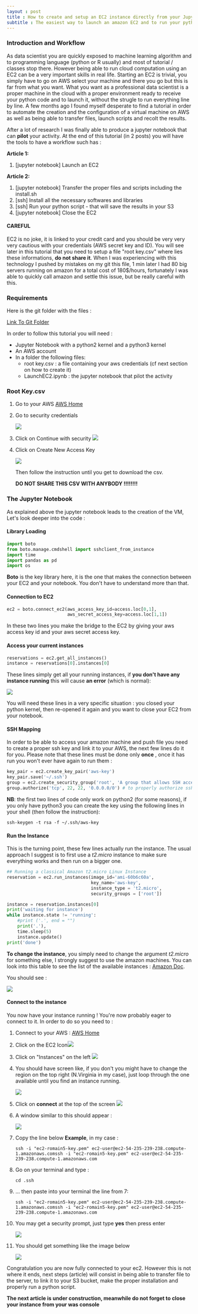 ```yaml
---
layout : post
title : How to create and setup an EC2 instance directly from your Jupyter notebook
subtitle : The easiest way to launch an amazon EC2 and to run your python code
---
```


### Introduction and Workflow

As data scientist you are quickly exposed to machine learning algorithm and to programming language (python or R usually) and most of tutorial / classes stop there. However being able to run cloud computation using an EC2 can be a very important skills in real life. Starting an EC2 is trivial, you simply have to go on AWS select your machine and there you go but this is far from what you want. What you want as a professional data scientist is a proper machine in the cloud with a proper environment ready to receive your python code and to launch it, without the strugle to run everything line by line. A few months ago I found myself desperate to find a tutorial in order to automate the creation and the configuration of a virtual machine on AWS as well as being able to transfer files, launch scripts and recolt the results. 

After a lot of research I was finally able to produce a jupyter notebook that can **pilot** your activity. At the end of this tutorial (in 2 posts) you will have the tools to have a workflow such has :

**Article 1:**

1. [jupyter notebook] Launch an EC2

**Article 2:**

1. [jupyter notebook] Transfer the proper files and scripts including the install.sh 
2. [ssh] Install all the necessary softwares and libraries
3. [ssh] Run your python script - that will save the results in your S3
4. [jupyter notebook] Close the EC2



#### CAREFUL

EC2 is no joke, it is linked to your credit card and you should be very very very cautious with your credentials (AWS secret key and ID). You will see later in this tutorial that you need to setup a file "root key.csv" where lies these informations, **do not share it**. When I was experiencing with this technology I pushed by mistakes on my git this file, 1 min later I had 80 big servers running on amazon for a total cost of 180$/hours, fortunately I was able to quickly call amazon and settle this issue, but be really careful with this. 

### Requirements

Here is the git folder with the files : 

[Link To Git Folder](https://github.com/argmin404/argmin404.github.io/tree/master/Jupyter%20Notebook%20and%20Files/LaunchEC2)

In order to follow this tutorial you will need :

- Jupyter Notebook with a python2 kernel and a python3 kernel
- An AWS account
- In a folder the following files:
  - root key.csv : a file containing your aws credentials (cf next section on how to create it)
  - LaunchEC2.ipynb : the jupyter notebook that pilot the activity


### Root Key.csv

1. Go to your AWS [AWS Home](https://www.amazon.com/ap/signin?openid.assoc_handle=aws&openid.return_to=https%3A%2F%2Fsignin.aws.amazon.com%2Foauth%3Fresponse_type%3Dcode%26client_id%3Darn%253Aaws%253Aiam%253A%253A015428540659%253Auser%252Fhomepage%26redirect_uri%3Dhttps%253A%252F%252Fconsole.aws.amazon.com%252Fconsole%252Fhome%253Fnc2%253Dh_m_mc%2526state%253DhashArgs%252523%2526isauthcode%253Dtrue%26noAuthCookie%3Dtrue&openid.mode=checkid_setup&openid.ns=http%3A%2F%2Fspecs.openid.net%2Fauth%2F2.0&openid.identity=http%3A%2F%2Fspecs.openid.net%2Fauth%2F2.0%2Fidentifier_select&openid.claimed_id=http%3A%2F%2Fspecs.openid.net%2Fauth%2F2.0%2Fidentifier_select&action=&disableCorpSignUp=&clientContext=&marketPlaceId=&poolName=&authCookies=&pageId=aws.ssop&siteState=registered%2Cfr_FR&accountStatusPolicy=P1&sso=&openid.pape.preferred_auth_policies=MultifactorPhysical&openid.pape.max_auth_age=120&openid.ns.pape=http%3A%2F%2Fspecs.openid.net%2Fextensions%2Fpape%2F1.0&server=%2Fap%2Fsignin%3Fie%3DUTF8&accountPoolAlias=&forceMobileApp=0&language=fr_FR&forceMobileLayout=0)

2. Go to security credentials

   ![](https://github.com/argmin404/argmin404.github.io/blob/master/_posts/Pic/2_ec2Security.png?raw=true)

3. Click on Continue with security ![](https://github.com/argmin404/argmin404.github.io/blob/master/_posts/Pic/2_ec2ContinueSecurity.png?raw=true)

4. Click on Create New Access Key

   ![](https://github.com/argmin404/argmin404.github.io/blob/master/_posts/Pic/2_ec2CreateNewAccessKey.png?raw=true)

   Then follow the instruction until you get to download the csv. 

   **DO NOT SHARE THIS CSV WITH ANYBODY !!!!!!!!**

### The Jupyter Notebook

As explained above the jupyter notebook leads to the creation of the VM, Let's look deeper into the code : 

#### Library Loading

```python
import boto
from boto.manage.cmdshell import sshclient_from_instance
import time
import pandas as pd
import os
```

**Boto** is the key library here, it is the one that makes the connection between your EC2 and your notebook. You don't have to understand more than that.

#### Connection to EC2

```python
ec2 = boto.connect_ec2(aws_access_key_id=access.loc[0,1], 
                       aws_secret_access_key=access.loc[1,1])
```

In these two lines you make the bridge to the EC2 by giving your aws access key id and your aws secret access key.

#### Access your current instances 

```python
reservations = ec2.get_all_instances()
instance = reservations[0].instances[0]
```

These lines simply get all your running instances, if **you don't have any instance running** this will cause **an error** (which is normal):

![](https://github.com/argmin404/argmin404.github.io/blob/master/_posts/Pic/2_ec2errorNoInstance.png?raw=true)

 You will need these lines in a very specific situation : you closed your python kernel, then re-opened it again and you want to close your EC2 from your notebook. 

#### SSH Mapping

In order to be able to access your amazon machine and push file you need to create a proper ssh key and link it to your AWS, the next few lines do it for you. Please note that these lines must be done only **once** , once it has run you won't ever have again to run them : 

```python
key_pair = ec2.create_key_pair('aws-key')
key_pair.save('~/.ssh')
group = ec2.create_security_group('root', 'A group that allows SSH access')
group.authorize('tcp', 22, 22, '0.0.0.0/0') # to properly authorize ssh
```

**NB**: the first two lines of code only work on python2 (for some reasons), if you only have python3 you can create the key using the following lines in your shell (then follow the instruction): 

```shell
ssh-keygen -t rsa -f ~/.ssh/aws-key
```

#### Run the Instance

This is the turning point, these few lines actually run the instance. The usual approach I suggest is to first use a *t2.micro* instance to make sure everything works and then run on a bigger one. 

```python
## Running a classical Amazon t2.micro Linux Instance
reservation = ec2.run_instances(image_id='ami-60b6c60a', 
                                key_name='aws-key', 
                                instance_type = 't2.micro',
                                security_groups = ['root'])

instance = reservation.instances[0]
print('waiting for instance')
while instance.state != 'running':
    #print ('.', end = "")
    print('.'),
    time.sleep(5)
    instance.update()
print('done')
```

**To change the instance**, you simply need to change the argument *t2.micro* for something else, I strongly suggest to use the amazon machines. You can look into this table to see the list of the available instances : [Amazon Doc](https://aws.amazon.com/fr/ec2/instance-types/.).

You should see  :

![](https://github.com/argmin404/argmin404.github.io/blob/master/_posts/Pic/2_ec2launch.png?raw=true)

#### Connect to the instance

You now have your instance running ! You're now probably eager to connect to it. In order to do so you need to :

1. Connect to your AWS : [AWS Home](https://www.amazon.com/ap/signin?openid.assoc_handle=aws&openid.return_to=https%3A%2F%2Fsignin.aws.amazon.com%2Foauth%3Fresponse_type%3Dcode%26client_id%3Darn%253Aaws%253Aiam%253A%253A015428540659%253Auser%252Fhomepage%26redirect_uri%3Dhttps%253A%252F%252Fconsole.aws.amazon.com%252Fconsole%252Fhome%253Fnc2%253Dh_m_mc%2526state%253DhashArgs%252523%2526isauthcode%253Dtrue%26noAuthCookie%3Dtrue&openid.mode=checkid_setup&openid.ns=http%3A%2F%2Fspecs.openid.net%2Fauth%2F2.0&openid.identity=http%3A%2F%2Fspecs.openid.net%2Fauth%2F2.0%2Fidentifier_select&openid.claimed_id=http%3A%2F%2Fspecs.openid.net%2Fauth%2F2.0%2Fidentifier_select&action=&disableCorpSignUp=&clientContext=&marketPlaceId=&poolName=&authCookies=&pageId=aws.ssop&siteState=registered%2Cfr_FR&accountStatusPolicy=P1&sso=&openid.pape.preferred_auth_policies=MultifactorPhysical&openid.pape.max_auth_age=120&openid.ns.pape=http%3A%2F%2Fspecs.openid.net%2Fextensions%2Fpape%2F1.0&server=%2Fap%2Fsignin%3Fie%3DUTF8&accountPoolAlias=&forceMobileApp=0&language=fr_FR&forceMobileLayout=0)

2. Click on the EC2 Icon![](https://github.com/argmin404/argmin404.github.io/blob/master/_posts/Pic/2_ec2AWS.png?raw=true)

3. Click on "Instances" on the left ![](https://github.com/argmin404/argmin404.github.io/blob/master/_posts/Pic/2_ec2Instances.png?raw=true)

4. You should have screen like, if you don't you might have to change the region on the top right (N.Virginia in my case), just loop through the one available until you find an instance running.

   ![](https://github.com/argmin404/argmin404.github.io/blob/master/_posts/Pic/2_ec2Dashboard.png?raw=true)

5. Click on **connect** at the top of the screen ![](https://github.com/argmin404/argmin404.github.io/blob/master/_posts/Pic/2_ec2connect.png?raw=true)

6. A window similar to this should appear :

   ![](https://github.com/argmin404/argmin404.github.io/blob/master/_posts/Pic/2_ec2connectToYourInstance.png?raw=true)

7. Copy the line below **Example**, in my case : 

   ```shell
   ssh -i "ec2-romain5-key.pem" ec2-user@ec2-54-235-239-238.compute-1.amazonaws.comssh -i "ec2-romain5-key.pem" ec2-user@ec2-54-235-239-238.compute-1.amazonaws.com
   ```

8. Go on your terminal and type : 

   ```shell
   cd .ssh
   ```

9. … then paste into your terminal the line from 7: 

   ```shell
   ssh -i "ec2-romain5-key.pem" ec2-user@ec2-54-235-239-238.compute-1.amazonaws.comssh -i "ec2-romain5-key.pem" ec2-user@ec2-54-235-239-238.compute-1.amazonaws.com
   ```

10. You may get a security prompt, just type **yes** then press enter

    ![](https://github.com/argmin404/argmin404.github.io/blob/master/_posts/Pic/2_ec2secuprompt.png?raw=true)

11. You should get something like the image below

    ![](https://github.com/argmin404/argmin404.github.io/blob/master/_posts/Pic/2_ec2Welcome.png?raw=true)

Congratulation you are now fully connected to your ec2. However this is not where it ends, next steps (article) will consist in being able to transfer file to the server, to link it to your S3 bucket, make the proper installation and properly run a python script. 



**The next article is under construction, meanwhile do not forget to close your instance from your was console**